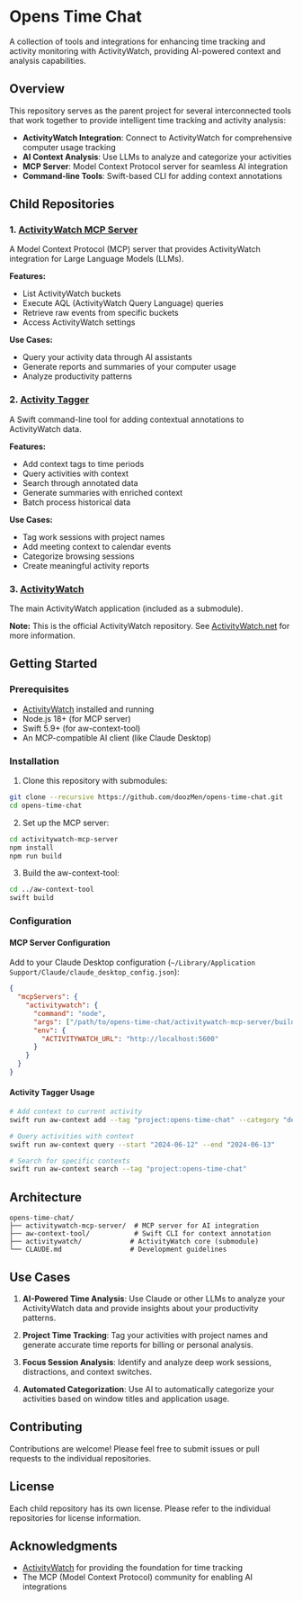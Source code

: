 # Opens Time Chat

A collection of tools and integrations for enhancing time tracking and activity monitoring with ActivityWatch, providing AI-powered context and analysis capabilities.

## Overview

This repository serves as the parent project for several interconnected tools that work together to provide intelligent time tracking and activity analysis:

- **ActivityWatch Integration**: Connect to ActivityWatch for comprehensive computer usage tracking
- **AI Context Analysis**: Use LLMs to analyze and categorize your activities
- **MCP Server**: Model Context Protocol server for seamless AI integration
- **Command-line Tools**: Swift-based CLI for adding context annotations

## Child Repositories

### 1. [ActivityWatch MCP Server](https://github.com/doozMen/activitywatch-mcp-server)
A Model Context Protocol (MCP) server that provides ActivityWatch integration for Large Language Models (LLMs).

**Features:**
- List ActivityWatch buckets
- Execute AQL (ActivityWatch Query Language) queries
- Retrieve raw events from specific buckets
- Access ActivityWatch settings

**Use Cases:**
- Query your activity data through AI assistants
- Generate reports and summaries of your computer usage
- Analyze productivity patterns

### 2. [Activity Tagger](https://github.com/doozMen/activity-tagger)
A Swift command-line tool for adding contextual annotations to ActivityWatch data.

**Features:**
- Add context tags to time periods
- Query activities with context
- Search through annotated data
- Generate summaries with enriched context
- Batch process historical data

**Use Cases:**
- Tag work sessions with project names
- Add meeting context to calendar events
- Categorize browsing sessions
- Create meaningful activity reports

### 3. [ActivityWatch](activitywatch/)
The main ActivityWatch application (included as a submodule).

**Note:** This is the official ActivityWatch repository. See [ActivityWatch.net](https://activitywatch.net/) for more information.

## Getting Started

### Prerequisites

- [ActivityWatch](https://activitywatch.net/) installed and running
- Node.js 18+ (for MCP server)
- Swift 5.9+ (for aw-context-tool)
- An MCP-compatible AI client (like Claude Desktop)

### Installation

1. Clone this repository with submodules:
```bash
git clone --recursive https://github.com/doozMen/opens-time-chat.git
cd opens-time-chat
```

2. Set up the MCP server:
```bash
cd activitywatch-mcp-server
npm install
npm run build
```

3. Build the aw-context-tool:
```bash
cd ../aw-context-tool
swift build
```

### Configuration

#### MCP Server Configuration

Add to your Claude Desktop configuration (`~/Library/Application Support/Claude/claude_desktop_config.json`):

```json
{
  "mcpServers": {
    "activitywatch": {
      "command": "node",
      "args": ["/path/to/opens-time-chat/activitywatch-mcp-server/build/index.js"],
      "env": {
        "ACTIVITYWATCH_URL": "http://localhost:5600"
      }
    }
  }
}
```

#### Activity Tagger Usage

```bash
# Add context to current activity
swift run aw-context add --tag "project:opens-time-chat" --category "development"

# Query activities with context
swift run aw-context query --start "2024-06-12" --end "2024-06-13"

# Search for specific contexts
swift run aw-context search --tag "project:opens-time-chat"
```

## Architecture

```
opens-time-chat/
├── activitywatch-mcp-server/  # MCP server for AI integration
├── aw-context-tool/           # Swift CLI for context annotation
├── activitywatch/            # ActivityWatch core (submodule)
└── CLAUDE.md                 # Development guidelines
```

## Use Cases

1. **AI-Powered Time Analysis**: Use Claude or other LLMs to analyze your ActivityWatch data and provide insights about your productivity patterns.

2. **Project Time Tracking**: Tag your activities with project names and generate accurate time reports for billing or personal analysis.

3. **Focus Session Analysis**: Identify and analyze deep work sessions, distractions, and context switches.

4. **Automated Categorization**: Use AI to automatically categorize your activities based on window titles and application usage.

## Contributing

Contributions are welcome! Please feel free to submit issues or pull requests to the individual repositories.

## License

Each child repository has its own license. Please refer to the individual repositories for license information.

## Acknowledgments

- [ActivityWatch](https://activitywatch.net/) for providing the foundation for time tracking
- The MCP (Model Context Protocol) community for enabling AI integrations